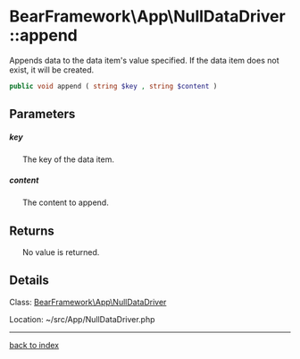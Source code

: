 # BearFramework\App\NullDataDriver::append

Appends data to the data item's value specified. If the data item does not exist, it will be created.

```php
public void append ( string $key , string $content )
```

## Parameters

##### key

&nbsp;&nbsp;&nbsp;&nbsp;&nbsp;&nbsp;The key of the data item.

##### content

&nbsp;&nbsp;&nbsp;&nbsp;&nbsp;&nbsp;The content to append.

## Returns

&nbsp;&nbsp;&nbsp;&nbsp;&nbsp;&nbsp;No value is returned.

## Details

Class: [BearFramework\App\NullDataDriver](bearframework.app.nulldatadriver.class.md)

Location: ~/src/App/NullDataDriver.php

---

[back to index](index.md)

